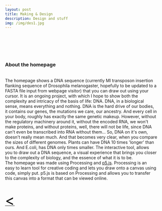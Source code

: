 ```yaml
---
layout: post
title: Making & Design
description: Design and stuff
img: /img/des1.jpg
---
```

<br>
<div class="img_row">
	<img class="col one" src="{{ site.baseurl }}/img/TreeofLight2.gif" alt="" title="VR doodle"/>
	<img class="col one" src="{{ site.baseurl }}/img/" alt="" title="example image"/>
	<img class="col one" src="{{ site.baseurl }}/img/business.png" alt="" title="example image"/>
</div>
<br>
<br>
<h3>About the homepage</h3>
<br>
The homepage shows a DNA sequence (currently MI transposon insertion flanking sequence of Drosophila melanogaster, hopefully to be updated to a FASTA file input from
 webpage visitor) that you can draw out using your cursor. It is an ongoing project, with which I hope to show both the complexity and intricacy of the basis of life: DNA. DNA, in a biological sense, means everything and nothing. DNA is the hard drive of our bodies, it contains our genes, the mutations we care, our ancestry. And every cell in your body, roughly has exactly the same genetic makeup. However, without the regulatory machinery around it, without the encoded RNA, we won't make proteins, and without proteins, well, there will not be life, since DNA can't even be transcribed into RNA without them... So, DNA on it's own, doesn't really mean much. And that becomes very clear, when you compare the sizes of different genomes. Plants can have DNA 10 times 'longer' than ours. And E.coli, has DNA only times smaller. The interactive tool, allows you to draw out a DNA sequence, a visual experience that brings you closer to the complexity of biology, and the essence of what it is to be.

<br>
The homepage was made using Processing and <a href="https://p5js.org" target="blank">p5.js</a>.
Processing is an easy to learn tool for creative coding and lets you draw onto a canvas using code, simply put. p5.js is based on Processing and allows you to transfer this canvas into a format that can be viewed online.
<br>
<!--
Here, a short tutorial on how to display p5.js on Github hosted Jekyll sites (I found this quite challenging and not much info is out there on this topic.) <br>
To be able to show this p5 canvas on your Github hosted Jekyll site, you can follow these steps:<br>
1. Write your code in p5.js.
Make a p5js folder in your Jekyll repository, containing your sketch file. You can find my sketch file here>.
I also currently require the text (DNA sequence) as a seperate txt file, placed in my main Jekyll repository.
2. Add Processing and p5.js functionality to your sites
Add this processing.js file to your main repository.
Add the following code to your header.html file:
This will add a new markdown class. Now you're basically able to mention in the markdown prematter, the p5 libraries you want to load on that page.
3.
Add this to your front matter.
-->
<br>
<br>
<a href="javascript:javascript:history.go(-1)">  <font size="13"> < </font> </a>
<br>
<br>
